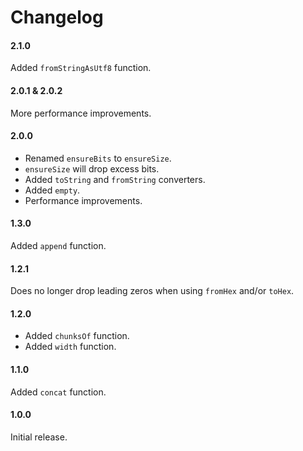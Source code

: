 # Changelog


#### 2.1.0

Added `fromStringAsUtf8` function.


#### 2.0.1 & 2.0.2

More performance improvements.


#### 2.0.0

- Renamed `ensureBits` to `ensureSize`.
- `ensureSize` will drop excess bits.
- Added `toString` and `fromString` converters.
- Added `empty`.
- Performance improvements.


#### 1.3.0

Added `append` function.


#### 1.2.1

Does no longer drop leading zeros when using `fromHex` and/or `toHex`.


#### 1.2.0

- Added `chunksOf` function.
- Added `width` function.


#### 1.1.0

Added `concat` function.


#### 1.0.0

Initial release.
